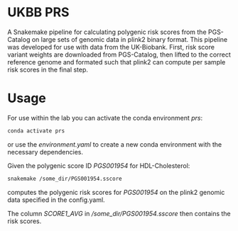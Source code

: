 # UKBB PRS
A Snakemake pipeline for calculating polygenic risk scores from the PGS-Catalog on large sets of genomic data in plink2 binary format. This pipeline was developed for use with data from the UK-Biobank.
First, risk score variant weights are downloaded from PGS-Catalog, then lifted to the correct reference genome and formated such that plink2 can compute per sample risk scores in the final step.
# Usage
For use within the lab you can activate the conda environment *prs*:
```bash
conda activate prs
```
or use the *environment.yaml* to create a new conda environment with the necessary dependencies.

Given the polygenic score ID *PGS001954* for HDL-Cholesterol:
```bash
snakemake /some_dir/PGS001954.sscore
```
computes the polygenic risk scores for *PGS001954* on the plink2 genomic data specified in the config.yaml.

The column *SCORE1_AVG* in */some_dir/PGS001954.sscore* then contains the risk scores.